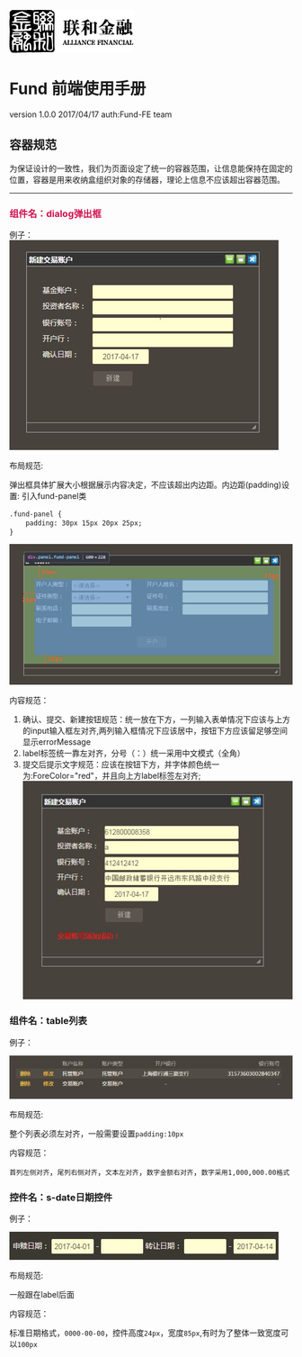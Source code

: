 ![N|Solid](/img/safs_logo.png)
# Fund 前端使用手册
version 1.0.0   2017/04/17
auth:Fund-FE team
## 容器规范
为保证设计的一致性，我们为页面设定了统一的容器范围，让信息能保持在固定的位置，容器是用来收纳盒组织对象的存储器，理论上信息不应该超出容器范围。

----------

### <font color="#D0104C">组件名：dialog弹出框</font>
例子：  
![N|Solid](/img/dialog.JPG)

布局规范:   

弹出框具体扩展大小根据展示内容决定，不应该超出内边距。内边距(padding)设置: 
 引入fund-panel类 

```
.fund-panel {
    padding: 30px 15px 20px 25px;
} 
```

![N|Solid](/img/dialog-1.jpg)

内容规范：  

1. 确认、提交、新建按钮规范：统一放在下方，一列输入表单情况下应该与上方的input输入框左对齐,两列输入框情况下应该居中，按钮下方应该留足够空间显示errorMessage
2. label标签统一靠左对齐，分号（：）统一采用中文模式（全角）
3. 提交后提示文字规范：应该在按钮下方，并字体颜色统一为:ForeColor="red"，并且向上方label标签左对齐;
![N|Solid](/img/dialog-2.jpg)

### 组件名：table列表

例子：

![N|Solid](/img/table.jpg) 

布局规范: 

整个列表必须左对齐，一般需要设置`padding:10px`

内容规范：

`首列左侧对齐`，`尾列右侧对齐`，`文本左对齐`，`数字金额右对齐`，`数字采用1,000,000.00格式` 

### 控件名：s-date日期控件

例子：

![N|Solid](/img/s-date.jpg) 

布局规范: 

一般跟在label后面

内容规范：

标准日期格式，`0000-00-00`，控件高度`24px`，宽度`85px`,有时为了整体一致宽度可以`100px`
